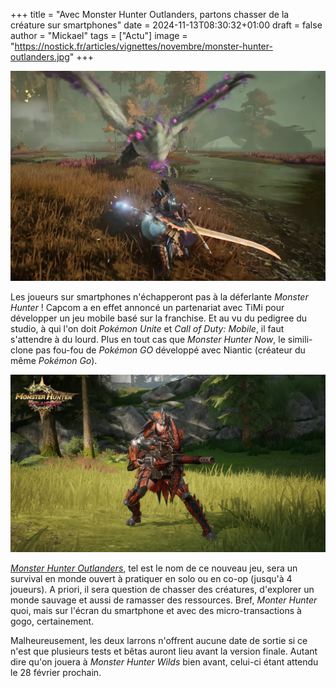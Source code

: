 +++
title = "Avec Monster Hunter Outlanders, partons chasser de la créature sur smartphones"
date = 2024-11-13T08:30:32+01:00
draft = false
author = "Mickael"
tags = ["Actu"]
image = "https://nostick.fr/articles/vignettes/novembre/monster-hunter-outlanders.jpg"
+++

![Monster Hunter Outlanders](monster-hunter-outlanders.jpg "")

Les joueurs sur smartphones n'échapperont pas à la déferlante *Monster Hunter* ! Capcom a en effet annoncé un partenariat avec TiMi pour développer un jeu mobile basé sur la franchise. Et au vu du pedigree du studio, à qui l'on doit *Pokémon Unite* et *Call of Duty: Mobile*, il faut s'attendre à du lourd. Plus en tout cas que *Monster Hunter Now*, le simili-clone pas fou-fou de *Pokémon GO* développé avec Niantic (créateur du même *Pokémon Go*).

![Monster Hunter Outlanders](monster-hunter-outlanders-2.jpg "")

*[Monster Hunter Outlanders](https://monsterhunteroutlanders.com/en/index.html)*, tel est le nom de ce nouveau jeu, sera un survival en monde ouvert à pratiquer en solo ou en co-op (jusqu'à 4 joueurs). A priori, il sera question de chasser des créatures, d'explorer un monde sauvage et aussi de ramasser des ressources. Bref, *Monter Hunter* quoi, mais sur l'écran du smartphone et avec des micro-transactions à gogo, certainement.

Malheureusement, les deux larrons n'offrent aucune date de sortie si ce n'est que plusieurs tests et bêtas auront lieu avant la version finale. Autant dire qu'on jouera à *Monster Hunter Wilds* bien avant, celui-ci étant attendu le 28 février prochain.